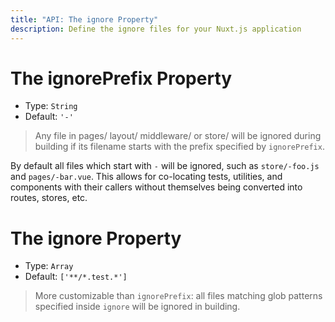 ```yaml
---
title: "API: The ignore Property"
description: Define the ignore files for your Nuxt.js application
---
```


# The ignorePrefix Property

- Type: `String`
- Default: `'-'`

> Any file in pages/ layout/ middleware/ or store/ will be ignored during building if its filename starts with the prefix specified by `ignorePrefix`.

By default all files which start with `-` will be ignored, such as `store/-foo.js` and `pages/-bar.vue`. This allows for co-locating tests, utilities, and components with their callers without themselves being converted into routes, stores, etc.

# The ignore Property

- Type: `Array`
- Default: `['**/*.test.*']`

> More customizable than `ignorePrefix`: all files matching glob patterns specified inside `ignore` will be ignored in building.

